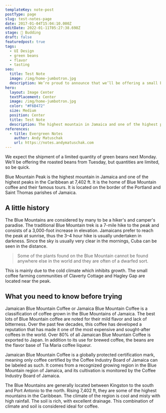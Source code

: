 ```yaml
---
templateKey: note-post
postType: page
slug: test-notes-page
date: 2017-01-04T15:04:10.000Z
editDate: 2022-01-11T05:27:38.698Z
stage: 🌿 Budding
draft: false
featuredpost: true
tags:
  - UI Design
  - green beans
  - flavor
  - tasting
seo:
  title: Test Note
  image: /img/home-jumbotron.jpg
  description: We’re proud to announce that we’ll be offering a small batch of Jamaica Blue Mountain coffee beans in our store next week.
hero:
  layout: Image Center
  textPlacement: Center
  image: /img/home-jumbotron.jpg
  color: "#F6B472"
  size: Medium
  position: Center
  title: Test Note
  description: The highest mountain in Jamaica and one of the highest peaks in the Caribbean
references:
  - title: Evergreen Notes
    author: Andy Matuschak
    url: https://notes.andymatuschak.com
---
```


We expect the shipment of a limited quantity of green beans next Monday. We’ll be offering the roasted beans from Tuesday, but quantities are limited, so be quick.

Blue Mountain Peak is the highest mountain in Jamaica and one of the highest peaks in the Caribbean at 7,402 ft. It is the home of Blue Mountain coffee and their famous tours. It is located on the border of the Portland and Saint Thomas parishes of Jamaica.

## A little history

The Blue Mountains are considered by many to be a hiker's and camper's paradise. The traditional Blue Mountain trek is a 7-mile hike to the peak and consists of a 3,000-foot increase in elevation. Jamaicans prefer to reach the peak at sunrise, thus the 3–4 hour hike is usually undertaken in darkness. Since the sky is usually very clear in the mornings, Cuba can be seen in the distance.

>Some of the plants found on the Blue Mountain cannot be found anywhere else in the world and they are often of a dwarfed sort.

This is mainly due to the cold climate which inhibits growth. The small coffee farming communities of Claverty Cottage and Hagley Gap are located near the peak.

## What you need to know before trying

Jamaican Blue Mountain Coffee or Jamaica Blue Mountain Coffee is a classification of coffee grown in the Blue Mountains of Jamaica. The best lots of Blue Mountain coffee are noted for their mild flavor and lack of bitterness. Over the past few decades, this coffee has developed a reputation that has made it one of the most expensive and sought-after coffees in the world. Over 80% of all Jamaican Blue Mountain Coffee is exported to Japan. In addition to its use for brewed coffee, the beans are the flavor base of Tia Maria coffee liqueur.

Jamaican Blue Mountain Coffee is a globally protected certification mark, meaning only coffee certified by the Coffee Industry Board of Jamaica can be labeled as such. It comes from a recognized growing region in the Blue Mountain region of Jamaica, and its cultivation is monitored by the Coffee Industry Board of Jamaica.

The Blue Mountains are generally located between Kingston to the south and Port Antonio to the north. Rising 7,402 ft, they are some of the highest mountains in the Caribbean. The climate of the region is cool and misty with high rainfall. The soil is rich, with excellent drainage. This combination of climate and soil is considered ideal for coffee.
